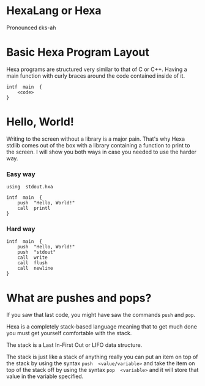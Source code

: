 # HexaLang or Hexa
Pronounced ɛks-ah

# Basic Hexa Program Layout

Hexa programs are structured very similar to that of C or C++. Having a main function with curly braces around the code contained inside of it.

```
intf  main  {
	<code>
}
```

# Hello, World!

Writing to the screen without a library is a major pain. That's why Hexa stdlib comes out of the box with a library containing a function to print to the screen. I will show you both ways in case you needed to use the harder way.

### Easy way

```
using  stdout.hxa

intf  main  {
	push  "Hello, World!"
	call  printl
}
```

### Hard way

```
intf  main  {
	push  "Hello, World!"
	push  "stdout"
	call  write
	call  flush
	call  newline
}
```

# What are pushes and pops?

If you saw that last code, you might have saw the commands `push` and `pop`.

Hexa is a completely stack-based language meaning that to get much done you must get yourself comfortable with the stack.

The stack is a Last In-First Out or LIFO data structure.

The stack is just like a stack of anything really you can put an item on top of the stack by using the syntax `push  <value/variable>` and take the item on top of the stack off by using the syntax `pop  <variable>` and it will store that value in the variable specified.
